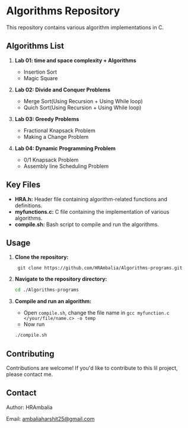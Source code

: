 # Algorithms Repository

This repository contains various algorithm implementations in C.

## Algorithms List 
1. **Lab 01: time and space complexity + Algorithms**
    -   Insertion Sort
    -   Magic Square

2. **Lab 02: Divide and Conquer Problems**
    -   Merge Sort(Using Recursion + Using While loop)
    -   Quich Sort(Using Recursion + Using While loop)

3. **Lab 03: Greedy Problems**
    -   Fractional Knapsack Problem
    -   Making a Change Problem

4. **Lab 04: Dynamic Programming Problem**
    -   0/1 Knapsack Problem
    -   Assembly line Scheduling Problem

## Key Files

* **HRA.h:** Header file containing algorithm-related functions and definitions.
* **myfunctions.c:** C file containing the implementation of various algorithms.
* **compile.sh:** Bash script to compile and run the algorithms.

## Usage

1. **Clone the repository:**

   ```git
    git clone https://github.com/HRAmbalia/Algorithms-programs.git
    ```

2. **Navigate to the repository directory:**
    ```bash
    cd ./Algorithms-programs
    ```

3. **Compile and run an algorithm:**
    - Open ```compile.sh```, change the file name in ```gcc myfunction.c </your/file/name.c> -o temp```
    - Now run
    ```bash
    ./compile.sh
    ```

## Contributing

Contributions are welcome! If you'd like to contribute to this lil project, please contact me.

## Contact

Author: HRAmbalia

Email: ambaliaharshit25@gmail.com